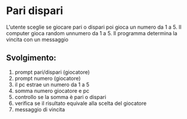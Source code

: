 Pari dispari
===
L'utente sceglie se giocare pari o dispari poi gioca un numero da 1 a 5.
Il computer gioca random unnumero da 1 a 5.
Il programma determina la vincita con un messaggio
## Svolgimento: 
1. prompt pari/dispari (giocatore)
2. prompt numero (giocatore)
3. il pc estrae un numero da 1 a 5
4. somma numero giocatore e pc
5. controllo se la somma è pari o dispari
6. verifica se il risultato equivale alla scelta del giocatore
7. messaggio di vincita

